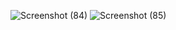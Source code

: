 ![Screenshot (84)](https://github.com/user-attachments/assets/bd426c57-e5b2-4591-8b61-08bbbf5ec169)
![Screenshot (85)](https://github.com/user-attachments/assets/5b5fa26b-b957-4703-9e52-e7fa4aa9ea29)
